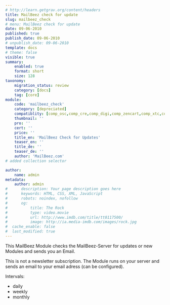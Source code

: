 ```yaml
---
# http://learn.getgrav.org/content/headers
title: MailBeez check for update
slug: mailbeez_check
# menu: MailBeez check for update
date: 09-06-2010
published: true
publish_date: 09-06-2010
# unpublish_date: 09-06-2010
template: docs
# theme: false
visible: true
summary:
    enabled: true
    format: short
    size: 128
taxonomy:
    migration_status: review
    category: [docs]
    tag: [core]
module:
    code: 'mailbeez_check'
    category: [depreciated]
    compatiblity: [comp_osc,comp_cre,comp_digi,comp_zencart,comp_xtc,comp_gambio]
    thumbnail: ''
    pro: ''
    cert: ''
    price: ''
    title_en: 'MailBeez Check for Updates'
    teaser_en: ''
    title_de: ''
    teaser_de: ''
    author: 'MailBeez.com'
# added collection selector

author:
    name: admin
metadata:
    author: admin
#      description: Your page description goes here
#      keywords: HTML, CSS, XML, JavaScript
#      robots: noindex, nofollow
#      og:
#          title: The Rock
#          type: video.movie
#          url: http://www.imdb.com/title/tt0117500/
#          image: http://ia.media-imdb.com/images/rock.jpg
#  cache_enable: false
#  last_modified: true
---
```


This MailBeez Module checks the MailBeez-Server for updates or new Modules and sends you an Email.

This is not a newsletter subscription. The Module runs on your server and sends an email to your email adress (can be configured).

Intervals:

- daily
- weekly
- monthly
